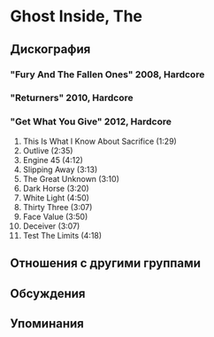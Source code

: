 # Ghost Inside, The



## Дискография

### "Fury And The Fallen Ones" 2008, Hardcore



### "Returners" 2010, Hardcore



### "Get What You Give" 2012, Hardcore

01. This Is What I Know About Sacrifice (1:29)
02. Outlive (2:35)
03. Engine 45 (4:12)
04. Slipping Away (3:13)
05. The Great Unknown (3:10)
06. Dark Horse (3:20)
07. White Light (4:50)
08. Thirty Three (3:07)
09. Face Value (3:50)
10. Deceiver (3:07)
11. Test The Limits (4:18)


## Отношения с другими группами


## Обсуждения


## Упоминания

